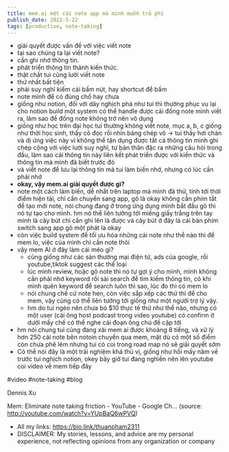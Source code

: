 ```yaml
---
title: mem.ai một cái note app mà mình muốn trả phí
publish_date: 2022-5-22
tags: [productive, note-taking]
---
```


- giải quyết được vấn đề với việc viết note
- tại sao chúng ta lại viết note?
- cần ghi nhớ thông tin.
- phát triển thông tin thành kiến thức.
- thật chất tui cũng lười viết note
- thứ nhất bất tiện
- phải suy nghĩ kiếm cái bấm nút, hay shortcut để bấm
- note mình để có đúng chổ hay chưa
- giống như notion, đối với dây nghịch phá như tui thì thường phục vụ lại cho notion build một system có thể handle được cái đống note mình viết ra, làm sao để đống note không trở nên vô dụng
- giống như học trên đại học tui thường không viết note, mục a, b, c giống như thời học sinh, thầy cô đọc rồi nhìn bảng chép vô -> tui thấy hơi chán và dị ứng việc này vì không thể tận dụng được tất cả thông tin mình ghi chép cộng với việc lười suy nghĩ, tự bản thân đặc ra những câu hỏi trong đầu, làm sao cái thông tin này liên kết phát triển được với kiến thức và thông tin mà mình đã biết trước đó
- và viết note để lưu lại thông tin mà tui làm biến nhớ, nhưng có lúc cần phải nhớ
- **okay, vậy mem.ai giải quyết được gì?**
- note một cách làm biến, dễ nhất trên laptop mà mình đã thử, tính tới thời điểm hiện tải, chỉ cần chuyển sang app, gõ là okay không cần phím tắt để tạo mới note, nói chung đang ở trong ứng dụng mình bắt đầu gõ thì nó tự tạo cho mình. hm nó thể liên tưởng tới miếng giấy trắng trên tay mình là cây bút chỉ cần ghi lên là được và cây bút ở đây là cái bàn phím switch sang app gõ một phát là okay
- còn việc build system để tối ưu hóa những cái note như thể nào thì để mem lo, việc của mình chỉ cần note thôi
- vậy mem AI ở đây làm cái méo gì?
  - cũng giống như các sàn thường mại điện tử, ads của google, rồi youtube,tiktok suggest các thể loại
  - lúc mình review, hoặc gõ note thì nó tự gợi ý cho mình, mình không cần phải nhớ keyword rồi sài search để tìm kiếm thông tin, có khi mình quên keyword để search luôn thì sao, lúc đo thì có mem lo
  - nói chung chế cứ note hen, còn việc sắp xếp các thứ thì để cho mem, vậy cũng có thể liên tưởng tới giống như một người trợ lý vậy.
  - hm do tui ngèo nên chưa bỏ $10 thực tế thử như thể nào, nhưng có một user (cái ông host podcast trong video youtube) có confirm ở dưới mấy chế có thể nghe cái đoạn ông chú đề cập tới
- hm nói chung tui cũng đang xài mem ai được khoảng 8 tiếng, và xử lý hơn 250 cái note bên notoin chuyển qua mem, mặt dù có một số điểm còn chưa phê lém nhưng tui có coi trong road map nó sẽ giải quyết sớm
- Có thể nói đây là một trải nghiệm khá thú vị, giống như hồi mấy năm về trước tui nghịch notion, okey bây giờ tui đang nghiền nên lên youtube coi video về mem tiếp đây

#video #note-taking #blog

Dennis Xu

Mem: Eliminate note taking friction - YouTube - Google Ch... (source: http://youtube.com/watch?v=YUpBaQ6wPVQ)

- All my links: https://bio.link/thuanpham2311
- DISCLAIMER: My stories, lessons, and advice are my personal experience, not reflecting opinions from any organization or company
